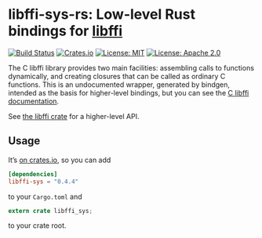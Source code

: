 # libffi-sys-rs: Low-level Rust bindings for [libffi](https://sourceware.org/libffi/)

[![Build Status](https://travis-ci.org/tov/libffi-sys-rs.svg?branch=master)](https://travis-ci.org/tov/libffi-sys-rs)
[![Crates.io](https://img.shields.io/crates/v/libffi-sys.svg?maxAge=2592000)](https://crates.io/crates/libffi-sys)
[![License: MIT](https://img.shields.io/badge/license-MIT-blue.svg)](LICENSE-MIT)
[![License: Apache 2.0](https://img.shields.io/badge/license-Apache_2.0-blue.svg)](LICENSE-APACHE)

The C libffi library provides two main facilities: assembling calls
to functions dynamically, and creating closures that can be called
as ordinary C functions. This is an undocumented wrapper, generated
by bindgen, intended as the basis for higher-level bindings, but you
can see the [C libffi
documentation](http://www.atmark-techno.com/~yashi/libffi.html).

See [the libffi crate](https://crates.io/crates/libffi/) for a
higher-level API.

## Usage

It’s [on crates.io](https://crates.io/crates/libffi-sys), so you can add

```toml
[dependencies]
libffi-sys = "0.4.4"
```

to your `Cargo.toml` and

```rust
extern crate libffi_sys;
```

to your crate root.
